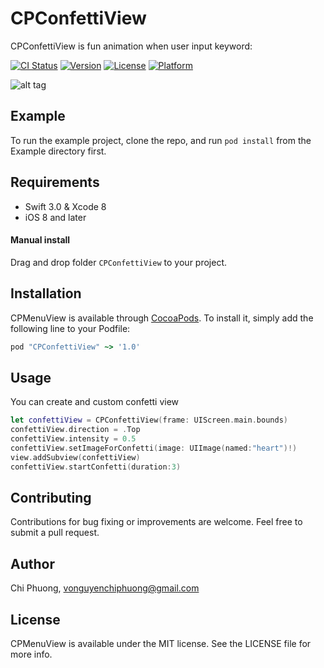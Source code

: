 # CPConfettiView


CPConfettiView is fun animation when user input keyword:

[![CI Status](https://travis-ci.org/phuongvnc/CPConfettiView.svg?style=flat)](https://travis-ci.org/at-phuongvnc/CPMenuView)
[![Version](https://img.shields.io/cocoapods/v/CPConfettiView.svg?style=flat)](http://cocoapods.org/pods/CPMenuView)
[![License](https://img.shields.io/cocoapods/l/CPConfettiView.svg?style=flat)](http://cocoapods.org/pods/CPMenuView)
[![Platform](https://img.shields.io/cocoapods/p/CPConfettiView.svg?style=flat)](http://cocoapods.org/pods/CPMenuView)

![alt tag](https://github.com/phuongvnc/CPConfettiView/blob/master/README/animated.gif)

## Example

To run the example project, clone the repo, and run `pod install` from the Example directory first.

## Requirements

- Swift 3.0 & Xcode 8
- iOS 8 and later

#### Manual install

Drag and drop folder `CPConfettiView` to your project.

## Installation

CPMenuView is available through [CocoaPods](http://cocoapods.org). To install
it, simply add the following line to your Podfile:

```ruby
pod "CPConfettiView" ~> '1.0'
```
## Usage

You can create and custom confetti view
```Swift
let confettiView = CPConfettiView(frame: UIScreen.main.bounds)
confettiView.direction = .Top
confettiView.intensity = 0.5
confettiView.setImageForConfetti(image: UIImage(named:"heart")!)
view.addSubview(confettiView)
confettiView.startConfetti(duration:3)
```

## Contributing

Contributions for bug fixing or improvements are welcome. Feel free to submit a pull request.

## Author

Chi Phuong, vonguyenchiphuong@gmail.com

## License

CPMenuView is available under the MIT license. See the LICENSE file for more info.
